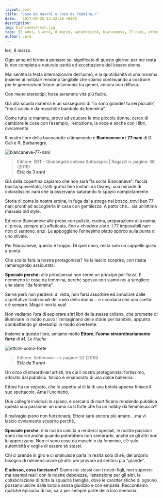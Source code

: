 ```yaml
---
layout: post
title: "Cose da maschi e cose da femmine…!"
date:   2017-08-25 13:32:20 +0300
description:
img: biancaneve-min.jpg
tags: [3 anni, 5 anni, 8 marzo, autenticità, biancaneve, 77 nani, ettore, uomo, forte, straordinariamente]
author: Lara
---
```

Ieri, 8 marzo.

Ogni anno mi fermo a pensare sul significato di questo giorno: per me resta la non completa e naturale parità ed accettazione dell’essere donna.

Mai sentita la festa internazionale dell’uomo, e la quotidianità di una mamma insieme ai notiziari rendono tangibile che stiamo continuando a costruire per le generazioni future un’armonia tra generi, ancora non diffusa.

Con meno stereotipi, forse avremmo vita più facile.

Già alla scuola materna è un susseguirsi di "io sono grande/ tu sei piccolo", "ma il calcio è da maschi/le bambole da femmina".

Come tutte le mamme, provo ad educare le mie piccole donne, cerco di cambiare le cose con l’esempio, l’emozione, la voce e anche con i libri, ovviamente.

Il nostro libro della buonanotte ultimamente è **Biancaneve e i 77 nani** di D. Calì e R. Barbanegre.

<img src="{{site.baseurl}}/assets/img/biancaneve-min.jpg" alt="biancaneve-77-nani">

> Editore:  EDT - Giralangolo collana Sottosopra | Ragazzi n. pagine: 36 (2016)   
**Età: da 3 anni**

Già dalla copertina capiamo che non sarà "la solita Biancaneve": faccia basita/spaventata, tratti grafici ben lontani da Disney, una miriade di coloratissimi nani che la osservano saturando lo spazio completamente.

Storia di come la nostra eroina, in fuga dalla strega nel bosco, trovi ben 77 nani pronti ad accoglierla in casa con gentilezza. A patto che… sia un’ottima massaia old style.

Ed ecco Biancaneve alle prese con pulizie, cucina, preparazione alla nanna; ci prova, sempre più affaticata, fino a chiedere aiuto. I 77 impossibili nani non ci sentono, anzi. Le appoggiano l’ennesimo piatto sporco sulla punta di uno stivale.

Per Biancaneve, questo è troppo. Di quel nano, resta solo un cappello giallo a punta.

Che scelta farà la nostra protagonista? Ve la lascio scoprire, con risata (amarognola) assicurata.

**Speciale perchè:** alle principesse non serve un principe per forza. E nemmeno le cose da femmina, perchè spesso non siamo noi a scegliere che siano "da femmina".

Serve però non perdersi di vista, non farsi assorbire ed annullare dalle aspettative tradizionali del ruolo della donna… e ricordarsi che una scelta c’è sempre. Magari non la sua!

Non vediamo l’ora di esplorare altri libri della stessa collana, che promette di illuminare in modo nuovo l’immaginario delle storie per bambini, appunto combattendo gli stereotipi in modo divertente.

Insieme a questo libro, amiamo molto **Ettore, l’uomo straordinariamente forte** *di M. Le Huche*

<img src="{{site.baseurl}}/assets/img/ettore-min.jpg" alt="ettore-uomo-forte">

> Editore: Settenove – n. pagine: 52 (2016)   
**Età: da 5 anni**

Un circo di straordinari artisti, tra cui il nostro protagonista: fortissimo, adorato dal pubblico, timido e innamorato di una dolce ballerina.

Ettore ha un segreto, che lo aspetta al di là di una botola appena finisce il suo spettacolo. Ama l’uncinetto.

Due colleghi invidiosi lo spiano, e cercano di mortificarlo rendendo pubblica questa sua passione: un uomo così forte che ha un hobby da femminuccia?!

Il malvagio piano non funzionerà, Ettore sarà ancora più amato …ma vi lascio ovviamente scoprire perchè.

**Speciale perchè:** è la nostra unicità a renderci speciali, le nostre passioni sono risorse anche quando potrebbero non sembrarlo, anche se gli altri non le apprezzano. Non ci sono cose da maschi o da femmine, c’è solo autenticità e voglia di essere sè stessi.

Chi ci prende in giro e ci sminuisce parla in realtà solo di sè, del proprio bisogno di ridimensionare gli altri per provare ad sentirsi più "grande".

**E adesso, cosa facciamo?** Siamo noi stessi con i nostri figli, non supereoi ma esempi reali:  con le nostre debolezze, l’attenzione per gli altri, la collaborazione di tutta la squadra famiglia, dove le caratteristiche di ognuno possano uscire dalla botola senza giudizio e con empatia. Raccontiamo qualche episodio di noi, sarà per sempre parte della loro memoria.